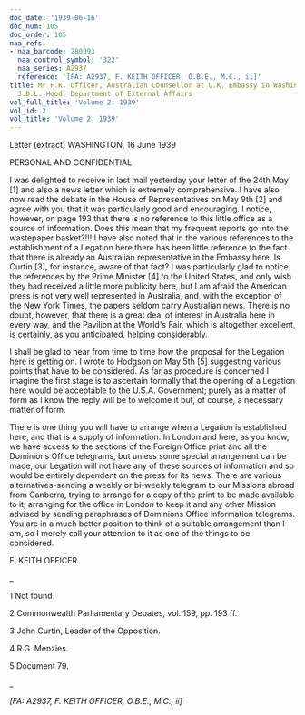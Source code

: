 ```yaml
---
doc_date: '1939-06-16'
doc_num: 105
doc_order: 105
naa_refs:
- naa_barcode: 280093
  naa_control_symbol: '322'
  naa_series: A2937
  reference: '[FA: A2937, F. KEITH OFFICER, O.B.E., M.C., ii]'
title: Mr F.K. Officer, Australian Counsellor at U.K. Embassy in Washington, to Mr
  J.D.L. Hood, Department of External Affairs
vol_full_title: 'Volume 2: 1939'
vol_id: 2
vol_title: 'Volume 2: 1939'
---
```


Letter (extract) WASHINGTON, 16 June 1939

PERSONAL AND CONFIDENTIAL

I was delighted to receive in last mail yesterday your letter of the 24th May [1] and also a news letter which is extremely comprehensive. I have also now read the debate in the House of Representatives on May 9th [2] and agree with you that it was particularly good and encouraging. I notice, however, on page 193 that there is no reference to this little office as a source of information. Does this mean that my frequent reports go into the wastepaper basket?!!! I have also noted that in the various references to the establishment of a Legation here there has been little reference to the fact that there is already an Australian representative in the Embassy here. Is Curtin [3], for instance, aware of that fact? I was particularly glad to notice the references by the Prime Minister [4] to the United States, and only wish they had received a little more publicity here, but I am afraid the American press is not very well represented in Australia, and, with the exception of the New York Times, the papers seldom carry Australian news. There is no doubt, however, that there is a great deal of interest in Australia here in every way, and the Pavilion at the World's Fair, which is altogether excellent, is certainly, as you anticipated, helping considerably.

I shall be glad to hear from time to time how the proposal for the Legation here is getting on. I wrote to Hodgson on May 5th [5] suggesting various points that have to be considered. As far as procedure is concerned I imagine the first stage is to ascertain formally that the opening of a Legation here would be acceptable to the U.S.A. Government; purely as a matter of form as I know the reply will be to welcome it but, of course, a necessary matter of form.

There is one thing you will have to arrange when a Legation is established here, and that is a supply of information. In London and here, as you know, we have access to the sections of the Foreign Office print and all the Dominions Office telegrams, but unless some special arrangement can be made, our Legation will not have any of these sources of information and so would be entirely dependent on the press for its news. There are various alternatives-sending a weekly or bi-weekly telegram to our Missions abroad from Canberra, trying to arrange for a copy of the print to be made available to it, arranging for the office in London to keep it and any other Mission advised by sending paraphrases of Dominions Office information telegrams. You are in a much better position to think of a suitable arrangement than I am, so I merely call your attention to it as one of the things to be considered.

F. KEITH OFFICER

 _

1 Not found.

2 Commonwealth Parliamentary Debates, vol. 159, pp. 193 ff.

3 John Curtin, Leader of the Opposition.

4 R.G. Menzies.

5 Document 79.

_

 _[FA: A2937, F. KEITH OFFICER, O.B.E., M.C., ii]_